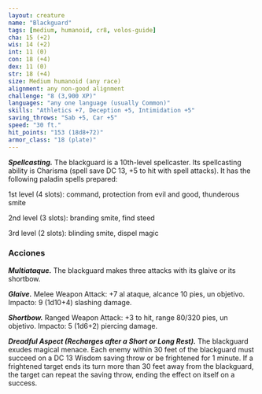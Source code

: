 ```yaml
---
layout: creature
name: "Blackguard"
tags: [medium, humanoid, cr8, volos-guide]
cha: 15 (+2)
wis: 14 (+2)
int: 11 (0)
con: 18 (+4)
dex: 11 (0)
str: 18 (+4)
size: Medium humanoid (any race)
alignment: any non-good alignment
challenge: "8 (3,900 XP)"
languages: "any one language (usually Common)"
skills: "Athletics +7, Deception +5, Intimidation +5"
saving_throws: "Sab +5, Car +5"
speed: "30 ft."
hit_points: "153 (18d8+72)"
armor_class: "18 (plate)"
---
```


***Spellcasting.*** The blackguard is a 10th-level spellcaster. Its spellcasting ability is Charisma (spell save DC 13, +5 to hit with spell attacks). It has the following paladin spells prepared:

1st level (4 slots): command, protection from evil and good, thunderous smite

2nd level (3 slots): branding smite, find steed

3rd level (2 slots): blinding smite, dispel magic

### Acciones

***Multiataque.*** The blackguard makes three attacks with its glaive or its shortbow.

***Glaive.*** Melee Weapon Attack: +7 al ataque, alcance 10 pies, un objetivo. Impacto: 9 (1d10+4) slashing damage.

***Shortbow.*** Ranged Weapon Attack: +3 to hit, range 80/320 pies, un objetivo. Impacto: 5 (1d6+2) piercing damage.

***Dreadful Aspect (Recharges after a Short or Long Rest).*** The blackguard exudes magical menace. Each enemy within 30 feet of the blackguard must succeed on a DC 13 Wisdom saving throw or be frightened for 1 minute. If a frightened target ends its turn more than 30 feet away from the blackguard, the target can repeat the saving throw, ending the effect on itself on a success.